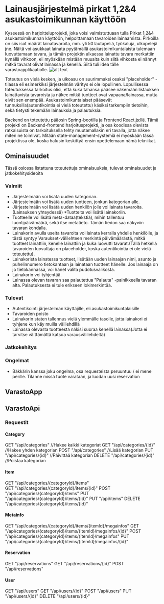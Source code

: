 # Lainausjärjestelmä pirkat 1,2&4 asukastoimikunnan käyttöön 
Kyseessä on harjoitteluprojekti, joka voisi valmistuttuaan tulla Pirkat 1,2&4 asukastoimikunnan käyttöön, helpoittamaan tavaroiden lainaamista. Pirkoilla on siis isot määrät lainatavaroita, mm. yli 50 lautapeliä, työkaluja, ulkopelejä jne. Näitä voi asukkaat lainata pyytämällä asukastoimikuntalaista tulemaan luovuttamaan tavara, ja tämän projektin alkaessa lainattu tavara merkattiin kynällä vihkoon, eli myöskään mistään muualta kuin siitä vihkosta ei nähnyt mitkä tavarat olivat lainassa ja kenellä.
Siitä tuli idea tälle varastoapplikaatiolle.
![alt text](https://www.dropbox.com/s/lmskq84lbnp5xhi/Screenshot%202018-03-28%2019.19.53.png?raw=1)

Toteutus on vielä kesken, ja ulkoasu on suurimmaksi osaksi "placeholder" -tilassa eli esimerkiksi järjestelmän väritys ei ole lopullinen. Lopullisessa toteutuksessa tarkoitus olisi, että kuka tahansa pääsee näkemään listauksen lainattavista tavaroista ja näkee mitkä tuotteet ovat vapaana/lainassa, mutta eivät sen enempää. Asukastoimikuntalaiset pääsevät tunnuksilla(autentikointia ei vielä toteutettu) käsiksi tarkempiin tietoihin, sekä tietysti tekemään lainauksia ja palautuksia.

Backend on toteutettu pääosin Spring-bootilla ja Frontend React.js:llä. Tämä projekti on Backend-frontend harjoitusprojekti, ja osa koodissa olevista ratkaisuista on tarkoituksella tehty muutamallakin eri tavalla, jotta näkee miten ne toimivat. Mitään state-management-systemiä ei myöskään tässä projektissa ole, koska halusin keskittyä ensin opettelemaan nämä tekniikat.

## Ominaisuudet
Tässä osiossa listattuna toteutettuja ominaisuuksia, tulevat ominaisuudet ja jatkokehitysideoita
### Valmiit
* Järjestelmään voi lisätä uuden kategorian. 
* Järjestelmään voi lisätä uuden tuotteen, jonkun kategorian alle.
* Järjestelmään voi lisätä uuden henkilön jolle voi lainata tavaroita.(Lainauksen yhteydessä)
*Tuotteita voi lisätä lainakoriin. 
* Tuotteelle voi lisätä meta-dataa(tekstiä), mihin tallentuu luontipäivämäärä, sekä itse metatieto. Tämän tiedon saa näkyviin tavaran kohdalla.
* Lainakorin avulla useita tavaroita voi lainata kerralla yhdelle henkilölle, ja tästä syntyy Varaukset-välilehteen merkintä päivämäärästä, mitkä tuotteet lainattiin, kenelle lainattiin ja kuka luovutti tavarat.(Tällä hetkellä tavaroiden luovuttaja on placeholder, koska autentikointia ei ole vielä toteutettu).
* Lainakorista lainatessa tuotteet, lisätään uuden lainaajan nimi, asunto ja puhelinnumero tietokantaan ja lainataan tuotteet hänelle. Jos lainaaja on jo tietokannassa, voi hänet valita pudotusvalikosta.
* Lainakorin voi tyhjentää.
* Lainassa olevan tavaran saa palautettua "Palauta" -painikkeella tavaran alta. Palautuksesta ei tule erikseen lokimerkintää.

### Tulevat
* Autentikointi järjestelmän käyttäjille, eli asukastoimikuntalaisille
* Tavaroiden poisto
* Lainakorin staten tallennus vielä ylemmälle tasolle, jotta lainakori ei tyhjene kun käy muilla välilehdillä
* Lainassa olevasta tuotteesta näkisi suoraa kenellä lainassa(Jotta ei tarvitse välttämättä katsoa varausvälilehdeltä)
### Jatkokehitys

### Ongelmat
* Bäkkärin kanssa joku ongelma, osa requesteista peruuntuu / ei mene perille. Tilanne missä tuote varataan, ja luodan uusi reservation

## VarastoApp

## VarastoApi

### Requestit
#### Category
GET "/api/categories"                                               //Hakee kaikki kategoriat
GET "/api/categories/{id}"                                          //Hakee yhden kategorian
POST "/api/categories"                                              //Lisää kategorian
PUT "/api/categories/{id}"                                          //Päivittää kategorian
DELETE "/api/categories/{id}"                                       //Poistaa kategorian

#### Item
GET "/api/categories/{categoryId}/items"            
GET "/api/categories/{categoryId}/items/{id}"
POST "/api/categories/{categoryId}/items"
PUT "/api/categories/{categoryId}/items/{id}"
PUT "/api/items"
DELETE "/api/categories/{categoryId}/items/{id}"

#### Metainfo
GET "/api/categories/{categoryId}/items/{itemId}/megainfos" 
GET "/api/categories/{categoryId}/items/{itemId}/megainfos/{id}"
POST "/api/categories/{categoryId}/items/{itemId}/megainfos"
PUT "/api/categories/{categoryId}/items/{itemId}/megainfos/{id}"

#### Reservation
GET "/api/reservations"
GET "/api/reservations/{id}"
POST "/api/reservations"

#### User
GET "/api/users"
GET "/api/users/{id}"
POST "/api/users"
PUT "/api/users/{id}"
DELETE "/api/users/{id}"
